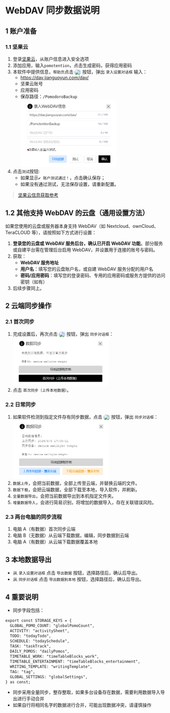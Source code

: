 # WebDAV 同步数据说明

## 1 账户准备

### 1.1 坚果云

1. 登录[坚果云](https://www.jianguoyun.com/)，从账户信息进入安全选项
2. 添加应用，输入`pomotention`，点击生成密码，获得应用密码
3. 本软件中提供信息，`帮助页`点击 <img src="/icons/ArrowSync24Regular.svg" width="20" style="display: inline-block; vertical-align: middle; margin:0;background:rgb(193, 226, 255);border-radius: 6px;"> 按钮，弹出 `录入设置对话框` 输入：
   - https://dav.jianguoyun.com/dav/
   - 坚果云账号
   - 应用密码
   - 保存路径：`/PomodoroBackup`
     <img src="/sync-1.png" alt="Sync Setting" width="300">
4. 点击`测试`按钮:
   - 如果显示`✔️ 账户测试通过！`，点击确认保存；
   - 如果没有通过测试，无法保存设置，请重新配置。

> [坚果云信息获取参考](https://help.jianguoyun.com/?p=3168)

## 1.2 其他支持 WebDAV 的云盘（通用设置方法）

如果您使用的云盘或服务器本身支持 WebDAV（如 Nextcloud、ownCloud、TeraCLOUD 等），请按照如下方式进行设置：

1. **登录您的云盘或 WebDAV 服务后台，确认已开启 WebDAV 功能**。部分服务或自建平台需在管理后台启用 WebDAV，并设置用于连接的账号与密码。
2. 获取：
   - **WebDAV 服务地址**
   - **用户名**：填写您的云盘账户名，或自建 WebDAV 服务分配的用户名
   - **密码/应用密码**：填写您的登录密码、专用的应用密码或服务方提供的访问密钥（如有）
3. 后续步骤同上。

## 2 云端同步操作

### 2.1 首次同步

1. 完成设置后，再次点击 <img src="/icons/ArrowSync24Regular.svg" width="20" style="display: inline-block; vertical-align: middle; margin:0;background:rgb(193, 226, 255);border-radius: 6px;"> 按钮，弹出 `同步对话框`：
   <img src="/sync-2.1.png" alt="Sync First" width="300">
2. 点击 `首次同步（上传本地数据）`。

### 2.2 日常同步

1. 如果软件检测到指定文件存有同步数据，点击 <img src="/icons/ArrowSync24Regular.svg" width="20" style="display: inline-block; vertical-align: middle; margin:0;background:rgb(193, 226, 255);border-radius: 6px;"> 按钮，弹出 `同步对话框`：
   <img src="/sync-2.2.png" alt="Sync Regular" width="300">
2. `数据上传`，会把当前数据，全部上传至云端，并替换云端的文件。
3. `数据下载`，会把云端数据，全部下载至本地，导入软件，并刷新。
4. `全量数据导出`，会把当前数据导出到本机指定文件夹。
5. `增量数据导入`，会进行简易识别，将增加的数据导入，存在关联错误风险。

### 2.3 两台电脑的同步流程

1. 电脑 A（有数据）首次同步云端
2. 电脑 B（无数据）从云端下载数据，编辑，同步数据到云端
3. 电脑 A（有数据）从云端下载数据覆盖本地

## 3 本地数据导出

- 从 `录入设置对话框` 点击 `导出数据` 按钮，选择路径后，确认后导出。
- 从 `同步对话框` 点击 `导出数据到本地` 按钮，选择路径后，确认后导出。

## 4 重要说明

- 同步字段包括：

```
export const STORAGE_KEYS = {
  GLOBAL_POMO_COUNT: "globalPomoCount",
  ACTIVITY: "activitySheet",
  TODO: "todayTodo",
  SCHEDULE: "todaySchedule",
  TASK: "taskTrack",
  DAILY_POMOS: "dailyPomos",
  TIMETABLE_WORK: "timeTableBlocks_work",
  TIMETABLE_ENTERTAINMENT: "timeTableBlocks_entertainment",
  WRITING_TEMPLATE: "writingTemplate",
  TAG: "tag",
  GLOBAL_SETTINGS: "globalSettings",
} as const;
```

- 同步采用全量同步，整存整取，如果多台设备存在数据，需要利用数据导入导出进行手动合并
- 如果自行将相同名字的数据进行合并，可能出现数据冲突，请谨慎操作
